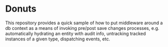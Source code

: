 # Donuts

This repository provides a quick sample of how to put middleware around a db context as a means of invoking
pre/post save changes processes, e.g. automatically hydrating an entity with audit info, untracking tracked 
instances of a given type, dispatching events, etc.